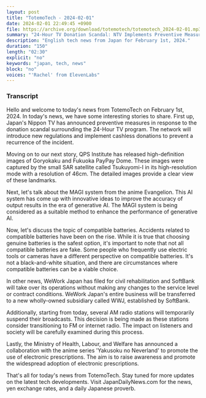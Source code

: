 ```yaml
---
layout: post
title: "TotemoTech - 2024-02-01"
date: 2024-02-01 22:49:45 +0900
file: https://archive.org/download/totemotech/totemotech_2024-02-01.mp3
summary: "24-Hour TV Donation Scandal: NTV Implements Preventive Measures | High-Definition Images of Goryokaku and Fukuoka PayPay Dome Released, & more…"
description: "English tech news from Japan for February 1st, 2024."
duration: "150"
length: "02:30"
explicit: "no"
keywords: "japan, tech, news"
block: "no"
voices: "'Rachel' from ElevenLabs"
---
```


### Transcript

Hello and welcome to today's news from TotemoTech on February 1st, 2024. In today's news, we have some interesting stories to share. First up, Japan's Nippon TV has announced preventive measures in response to the donation scandal surrounding the 24-Hour TV program. The network will introduce new regulations and implement cashless donations to prevent a recurrence of the incident.

Moving on to our next story, QPS Institute has released high-definition images of Goryokaku and Fukuoka PayPay Dome. These images were captured by the small SAR satellite called Tsukuyomi-I in its high-resolution mode with a resolution of 46cm. The detailed images provide a clear view of these landmarks.

Next, let's talk about the MAGI system from the anime Evangelion. This AI system has come up with innovative ideas to improve the accuracy of output results in the era of generative AI. The MAGI system is being considered as a suitable method to enhance the performance of generative AI.

Now, let's discuss the topic of compatible batteries. Accidents related to compatible batteries have been on the rise. While it is true that choosing genuine batteries is the safest option, it's important to note that not all compatible batteries are fake. Some people who frequently use electric tools or cameras have a different perspective on compatible batteries. It's not a black-and-white situation, and there are circumstances where compatible batteries can be a viable choice.

In other news, WeWork Japan has filed for civil rehabilitation and SoftBank will take over its operations without making any changes to the service level or contract conditions. WeWork Japan's entire business will be transferred to a new wholly-owned subsidiary called WWJ, established by SoftBank.

Additionally, starting from today, several AM radio stations will temporarily suspend their broadcasts. This decision is being made as these stations consider transitioning to FM or internet radio. The impact on listeners and society will be carefully examined during this process.

Lastly, the Ministry of Health, Labour, and Welfare has announced a collaboration with the anime series 'Yakusoku no Neverland' to promote the use of electronic prescriptions. The aim is to raise awareness and promote the widespread adoption of electronic prescriptions.

That's all for today's news from TotemoTech. Stay tuned for more updates on the latest tech developments.   Visit JapanDailyNews.com for the news, yen exchange rates, and a daily Japanese proverb.
